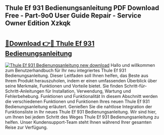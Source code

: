 ## Thule Ef 931 Bedienungsanleitung PDF Download Free - Part-9o0 User Guide Repair - Service Owner Edition Xzkqk

# <h2><a href="http://df4pv2.blite.top/?on=Thule+Ef+931+Bedienungsanleitung">🔗Download 👉🔴 Thule Ef 931 Bedienungsanleitung</a></h2>

[![Thule Ef 931 Bedienungsanleitung new download](https://i.imgur.com/lujVjoI.png)](http://df4pv2.blite.top/?on=Thule+Ef+931+Bedienungsanleitung)
Hallo und willkommen zum Benutzerhandbuch für Ihr neu integriertes Thule Ef 931 Bedienungsanleitung. Dieser Leitfaden soll Ihnen helfen, das Beste aus Ihrem Produkt herauszuholen, indem er einen umfassenden Überblick über seine Merkmale, Funktionen und Vorteile bietet. Sie finden Schritt-für-Schritt-Anleitungen für Installation, Verwendung, Wartung und Fehlerbehebung. Funktionen und Funktionalität In diesem Abschnitt werden die verschiedenen Funktionen und Funktionen Ihres neuen Thule Ef 931 Bedienungsanleitung erläutert. Genießen Sie die nahtlose Integration der Funktionsliste in Ihr neues Thule Ef 931 Bedienungsanleitung. Wir sind hier, um Ihnen bei jedem Schritt des Weges Thule Ef 931 Bedienungsanleitung zu helfen. Unser Kundensupport-Team steht Ihnen während Ihrer gesamten Reise zur Verfügung.
